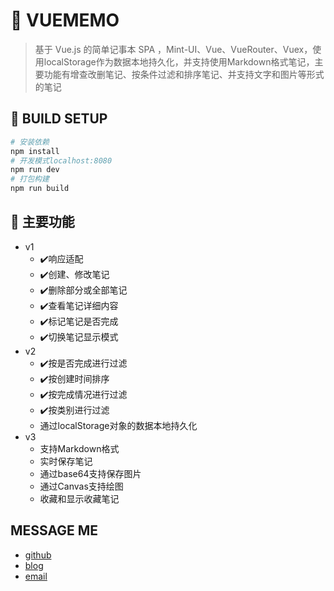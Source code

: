 # 💯 VUEMEMO

> 基于 Vue.js 的简单记事本 SPA ，Mint-UI、Vue、VueRouter、Vuex，使用localStorage作为数据本地持久化，并支持使用Markdown格式笔记，主要功能有增查改删笔记、按条件过滤和排序笔记、并支持文字和图片等形式的笔记

## 🚨 BUILD SETUP

``` bash
# 安装依赖
npm install
# 开发模式localhost:8080
npm run dev
# 打包构建
npm run build
```

## 🎯 主要功能

- v1
  - ✔️响应适配
  - ✔️创建、修改笔记
  - ✔️删除部分或全部笔记
  - ✔️查看笔记详细内容
  - ✔️标记笔记是否完成
  - ✔️切换笔记显示模式
- v2
  - ✔️按是否完成进行过滤
  - ✔️按创建时间排序
  - ✔️按完成情况进行过滤
  - ✔️按类别进行过滤
  - 通过localStorage对象的数据本地持久化
- v3
  - 支持Markdown格式
  - 实时保存笔记
  - 通过base64支持保存图片
  - 通过Canvas支持绘图
  - 收藏和显示收藏笔记

## MESSAGE ME

- [github](http://github.com/oliyg)
- [blog](http://alljs.cc)
- [email](billyangg@qq.com)